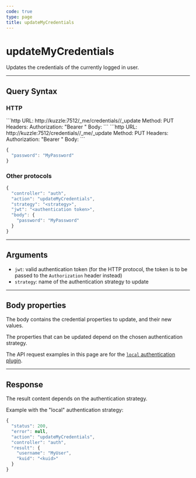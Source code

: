 ```yaml
---
code: true
type: page
title: updateMyCredentials
---
```


# updateMyCredentials



Updates the credentials of the currently logged in user.

---

## Query Syntax

### HTTP

<SinceBadge version="2.4.0"/>
```http
URL: http://kuzzle:7512/_me/credentials/<strategy>/_update
Method: PUT
Headers: Authorization: "Bearer <authentication token>"
Body:
```

<DeprecatedBadge version="2.4.0">
```http
URL: http://kuzzle:7512/credentials/<strategy>/_me/_update
Method: PUT
Headers: Authorization: "Bearer <authentication token>"
Body:
```
</DeprecatedBadge>

```js
{
  "password": "MyPassword"
}
```

### Other protocols

```js
{
  "controller": "auth",
  "action": "updateMyCredentials",
  "strategy": "<strategy>",
  "jwt": "<authentication token>",
  "body": {
    "password": "MyPassword"
  }
}
```

---

## Arguments

- `jwt`: valid authentication token (for the HTTP protocol, the token is to be passed to the `Authorization` header instead)
- `strategy`: name of the authentication strategy to update

---

## Body properties

The body contains the credential properties to update, and their new values.

The properties that can be updated depend on the chosen authentication strategy.

The API request examples in this page are for the [`local` authentication plugin](https://github.com/kuzzleio/kuzzle-plugin-auth-passport-local).

---

## Response

The result content depends on the authentication strategy.

Example with the "local" authentication strategy:

```js
{
  "status": 200,
  "error": null,
  "action": "updateMyCredentials",
  "controller": "auth",
  "result": {
    "username": "MyUser",
    "kuid": "<kuid>"
  }
}
```
